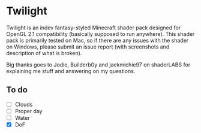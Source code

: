 # Twilight

Twilight is an indev fantasy-styled Minecraft shader pack designed for OpenGL 2.1 compatibility (basically supposed to run anywhere). This shader pack is primarily tested on Mac, so if there are any issues with the shader on Windows, please submit an issue report (with screenshots and description of what is broken).

Big thanks goes to Jodie, Builderb0y and jaekmichie97 on shaderLABS for explaining me stuff and answering on my questions.

## To do

- [ ] Clouds
- [ ] Proper day
- [ ] Water
- [x] DoF